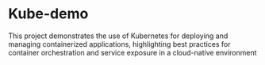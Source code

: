 # Kube-demo
This project demonstrates the use of Kubernetes for deploying and managing containerized applications, highlighting best practices for container orchestration and service exposure in a cloud-native environment
